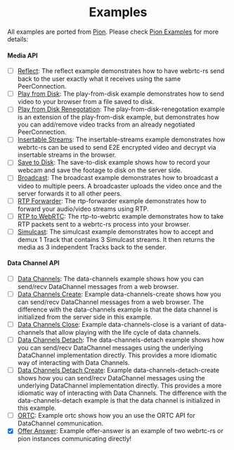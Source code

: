<h1 align="center">
  Examples
</h1>

All examples are ported from [Pion](https://github.com/pion/webrtc/tree/master/examples#readme). Please check [Pion Examples](https://github.com/pion/webrtc/tree/master/examples#readme) for more details:

#### Media API
- [ ] [Reflect](reflect): The reflect example demonstrates how to have webrtc-rs send back to the user exactly what it receives using the same PeerConnection.
- [ ] [Play from Disk](play-from-disk): The play-from-disk example demonstrates how to send video to your browser from a file saved to disk.
- [ ] [Play from Disk Renegotation](play-from-disk-renegotation): The play-from-disk-renegotation example is an extension of the play-from-disk example, but demonstrates how you can add/remove video tracks from an already negotiated PeerConnection.
- [ ] [Insertable Streams](insertable-streams): The insertable-streams example demonstrates how webrtc-rs can be used to send E2E encrypted video and decrypt via insertable streams in the browser.
- [ ] [Save to Disk](save-to-disk): The save-to-disk example shows how to record your webcam and save the footage to disk on the server side.
- [ ] [Broadcast](broadcast): The broadcast example demonstrates how to broadcast a video to multiple peers. A broadcaster uploads the video once and the server forwards it to all other peers.
- [ ] [RTP Forwarder](rtp-forwarder): The rtp-forwarder example demonstrates how to forward your audio/video streams using RTP.
- [ ] [RTP to WebRTC](rtp-to-webrtc): The rtp-to-webrtc example demonstrates how to take RTP packets sent to a webrtc-rs process into your browser.
- [ ] [Simulcast](simulcast): The simulcast example demonstrates how to accept and demux 1 Track that contains 3 Simulcast streams. It then returns the media as 3 independent Tracks back to the sender.

#### Data Channel API
- [ ] [Data Channels](data-channels): The data-channels example shows how you can send/recv DataChannel messages from a web browser.
- [ ] [Data Channels Create](data-channels-create): Example data-channels-create shows how you can send/recv DataChannel messages from a web browser. The difference with the data-channels example is that the data channel is initialized from the server side in this example.
- [ ] [Data Channels Close](data-channels-close): Example data-channels-close is a variant of data-channels that allow playing with the life cycle of data channels.
- [ ] [Data Channels Detach](data-channels-detach): The data-channels-detach example shows how you can send/recv DataChannel messages using the underlying DataChannel implementation directly. This provides a more idiomatic way of interacting with Data Channels.
- [ ] [Data Channels Detach Create](data-channels-detach-create): Example data-channels-detach-create shows how you can send/recv DataChannel messages using the underlying DataChannel implementation directly. This provides a more idiomatic way of interacting with Data Channels. The difference with the data-channels-detach example is that the data channel is initialized in this example.
- [ ] [ORTC](ortc): Example ortc shows how you an use the ORTC API for DataChannel communication.
- [x] [Offer Answer](offer-answer): Example offer-answer is an example of two webrtc-rs or pion instances communicating directly!
